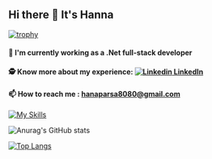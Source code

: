  ## Hi there 👋 It's Hanna
 
[![trophy](https://github-profile-trophy.vercel.app/?username=HannaParsa&theme=onedark)](https://github.com/ryo-ma/github-profile-trophy)

  #### 🌱 I'm currently working as a .Net full-stack developer
  #### 🕵️ Know more about my experience: [![Linkedin]([https://i.stack.imgur.com/gVE0j.png) LinkedIn](https://www.linkedin.com/in/hanna-parsa-202a9924a](https://www.linkedin.com/in/hanna-parsa-75011b2a9/))
  #### 📫 How to reach me : hanaparsa8080@gmail.com   

[![My Skills](https://skillicons.dev/icons?i=dotnet,js,jquery,cs,angular,html,css,docker,py,java,react,go,cpp,c,visualstudio,vscode,idea,bootstrap,mysql,git,postman)](https://skillicons.dev)

![Anurag's GitHub stats](https://github-readme-stats.vercel.app/api?username=HannaParsa&show_icons=true&theme=highcontrast)


[![Top Langs](https://github-readme-stats.vercel.app/api/top-langs/?username=HannaParsa&hide_progress=true&theme=highcontrast)](https://github.com/anuraghazra/github-readme-stats)

<!--
**HannaParsa/HannaParsa** is a ✨ _special_ ✨ repository because its `README.md` (this file) appears on your GitHub profile.

*** It's Hanna Parsa and I'm currently learning***


